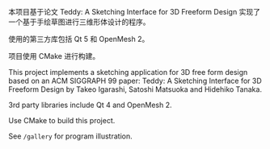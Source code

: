 本项目基于论文 Teddy: A Sketching Interface for 3D Freeform Design 实现了一个基于手绘草图进行三维形体设计的程序。

使用的第三方库包括 Qt 5 和 OpenMesh 2。

项目使用 CMake 进行构建。

This project implements a sketching application for 3D free form design based on an ACM SIGGRAPH 99 paper: Teddy: A Sketching Interface for 3D Freeform Design by Takeo Igarashi, Satoshi Matsuoka and Hidehiko Tanaka.

3rd party libraries include Qt 4 and OpenMesh 2.

Use CMake to build this project.

See `/gallery` for program illustration.



